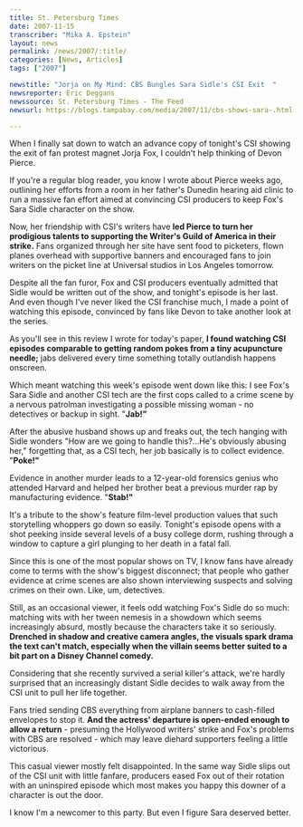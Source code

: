 ```yaml
---
title: St. Petersburg Times
date: 2007-11-15
transcriber: "Mika A. Epstein"
layout: news
permalink: /news/2007/:title/
categories: [News, Articles]
tags: ["2007"]

newstitle: "Jorja on My Mind: CBS Bungles Sara Sidle's CSI Exit  "
newsreporter: Eric Deggans
newssource: St. Petersburg Times - The Feed
newsurl: https://blogs.tampabay.com/media/2007/11/cbs-shows-sara-.html

---
```

When I finally sat down to watch an advance copy of tonight's CSI showing the exit of fan protest magnet Jorja Fox, I couldn't help thinking of Devon Pierce.

If you're a regular blog reader, you know I wrote about Pierce weeks ago, outlining her efforts from a room in her father's Dunedin hearing aid clinic to run a massive fan effort aimed at convincing CSI producers to keep Fox's Sara Sidle character on the show.

Now, her friendship with CSI's writers have **led Pierce to turn her prodigious talents to supporting the Writer's Guild of America in their strike.** Fans organized through her site have sent food to picketers, flown planes overhead with supportive banners and encouraged fans to join writers on the picket line at Universal studios in Los Angeles tomorrow.

Despite all the fan furor, Fox and CSI producers eventually admitted that Sidle would be written out of the show, and tonight's episode is her last. And even though I've never liked the CSI franchise much, I made a point of watching this episode, convinced by fans like Devon to take another look at the series.

As you'll see in this review I wrote for today's paper, **I found watching CSI episodes comparable to getting random pokes from a tiny acupuncture needle;** jabs delivered every time something totally outlandish happens onscreen.

Which meant watching this week's episode went down like this: I see Fox's Sara Sidle and another CSI tech are the first cops called to a crime scene by a nervous patrolman investigating a possible missing woman - no detectives or backup in sight. "**Jab!"**

After the abusive husband shows up and freaks out, the tech hanging with Sidle wonders "How are we going to handle this?...He's obviously abusing her," forgetting that, as a CSI tech, her job basically is to collect evidence. "**Poke!"**

Evidence in another murder leads to a 12-year-old forensics genius who attended Harvard and helped her brother beat a previous murder rap by manufacturing evidence. "**Stab!"**

It's a tribute to the show's feature film-level production values that such storytelling whoppers go down so easily. Tonight's episode opens with a shot peeking inside several levels of a busy college dorm, rushing through a window to capture a girl plunging to her death in a fatal fall.

Since this is one of the most popular shows on TV, I know fans have already come to terms with the show's biggest disconnect; that people who gather evidence at crime scenes are also shown interviewing suspects and solving crimes on their own. Like, um, detectives.

Still, as an occasional viewer, it feels odd watching Fox's Sidle do so much: matching wits with her tween nemesis in a showdown which seems increasingly absurd, mostly because the characters take it so seriously. **Drenched in shadow and creative camera angles, the visuals spark drama the text can't match, especially when the villain seems better suited to a bit part on a Disney Channel comedy.**

Considering that she recently survived a serial killer's attack, we're hardly surprised that an increasingly distant Sidle decides to walk away from the CSI unit to pull her life together.

Fans tried sending CBS everything from airplane banners to cash-filled envelopes to stop it. **And the actress' departure is open-ended enough to allow a return** - presuming the Hollywood writers' strike and Fox's problems with CBS are resolved - which may leave diehard supporters feeling a little victorious.

This casual viewer mostly felt disappointed. In the same way Sidle slips out of the CSI unit with little fanfare, producers eased Fox out of their rotation with an uninspired episode which most makes you happy this downer of a character is out the door.

I know I'm a newcomer to this party. But even I figure Sara deserved better.
